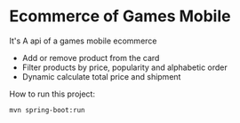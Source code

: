 ﻿# Ecommerce of Games Mobile

It's A api of a games mobile ecommerce 

- Add or remove product from the card
- Filter products by price, popularity and alphabetic order 
- Dynamic calculate total price and shipment


How to run this project:

```sh
mvn spring-boot:run 
```
